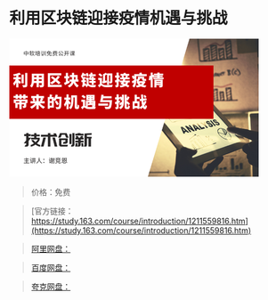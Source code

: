 # 利用区块链迎接疫情机遇与挑战

![img](../../../assets/study163/free/9066cb1746a24410b67a47d93ccbd287.png)

> 价格：免费

> [官方链接：https://study.163.com/course/introduction/1211559816.htm](https://study.163.com/course/introduction/1211559816.htm)

> [阿里网盘：]()

> [百度网盘：]()

> [夸克网盘：]()
